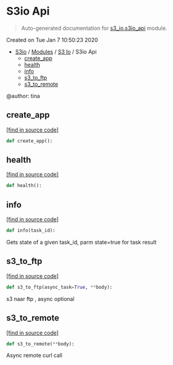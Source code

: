 # S3io Api

> Auto-generated documentation for [s3_io.s3io_api](../../s3_io/s3io_api.py) module.

Created on Tue Jan  7 10:50:23 2020

- [S3io](../README.md#s3io) / [Modules](../MODULES.md#s3io-modules) / [S3 Io](index.md#s3-io) / S3io Api
    - [create_app](#create_app)
    - [health](#health)
    - [info](#info)
    - [s3_to_ftp](#s3_to_ftp)
    - [s3_to_remote](#s3_to_remote)

@author: tina

## create_app

[[find in source code]](../../s3_io/s3io_api.py#L104)

```python
def create_app():
```

## health

[[find in source code]](../../s3_io/s3io_api.py#L101)

```python
def health():
```

## info

[[find in source code]](../../s3_io/s3io_api.py#L27)

```python
def info(task_id):
```

Gets state of a given task_id, parm state=true for task result

## s3_to_ftp

[[find in source code]](../../s3_io/s3io_api.py#L62)

```python
def s3_to_ftp(async_task=True, **body):
```

s3 naar ftp , async optional

## s3_to_remote

[[find in source code]](../../s3_io/s3io_api.py#L53)

```python
def s3_to_remote(**body):
```

Async remote curl call
